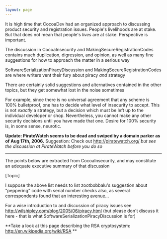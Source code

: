 ```yaml
---
layout: page
---
```




It is high time that CocoaDev had an organized approach to discussing product security and registration issues. People's livelihoods are at stake. But that does not mean that people's *lives* are at stake. Perspective is important.

The discussion in CocoaInsecurity and MakingSecureRegistrationCodes contains much duplication, digression, and opinion, as well as many fine suggestions for how to approach the matter in a serious way

SoftwareSerializationPiracyDiscussion and MakingSecureRegistrationCodes are where writers vent their fury about piracy *and* strategy

There are certainly solid suggestions and alternatives contained in the other topics, but they get somewhat lost in the noise sometimes

For example, since there is no universal agreement that any scheme is 100% bulletproof, one has to decide what level of insecurity to accept. This is not *exactly* a strategy, but a decision which must be left up to the individual developer or shop. Nevertheless, you cannot make any other security decisions until you have made that one. Desire for 100% security is, in some sense, neurotic.

**Update: PirateWatch seems to be dead and swiped by a domain parker as of Aug 17th, 2006.** Suggestion: Check out http://piratewatch.org/
*but see the discussion at PirateWatch before you do so*

----

The points below are extracted from CocoaInsecurity, and may constitute an adequate executive summary of that discussion

[Topic]

I suppose the above list needs to list zootbobbalu's suggestion about "peppering" code with serial number checks also, as
several correspondents found that an interesting avenue...

For a wise introduction to and discussion of piracy issues see  http://wilshipley.com/blog/2005/06/piracy.html
(but please don't discuss it here - that is what SoftwareSerializationPiracyDiscussion is for)

**Take a look at this page describing the RSA cryptosystem: http://en.wikipedia.org/wiki/RSA **
